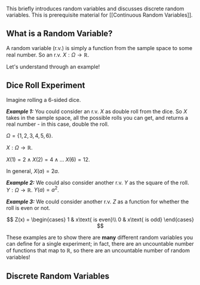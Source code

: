 This briefly introduces random variables and discusses discrete random variables. This is prerequisite material for [[Continuous Random Variables]].
## What is a Random Variable? 

A random variable (r.v.) is simply a function from the sample space to some real number. So an r.v. $X : \Omega \rightarrow \mathbb{R}$.

Let's understand through an example!
## Dice Roll Experiment

Imagine rolling a 6-sided dice. 

***Example 1:*** You could consider an r.v. $X$ as double roll from the dice. So $X$ takes in the sample space, all the possible rolls you can get, and returns a real number - in this case, double the roll. 

$\Omega = \{1, 2, 3, 4, 5, 6\}$.

$X : \Omega \rightarrow \mathbb{R}$.

$X(1) = 2 \; \land \; X(2) = 4 \; \land \; \dots \; X(6) = 12$.

In general,
$X(a) = 2a$.

***Example 2:*** We could also consider another r.v. $Y$ as the square of the roll. 
$Y : \Omega \rightarrow \mathbb{R}$.
$Y(a) = a^{2}$.

***Example 3:*** We could consider another r.v. $Z$ as a function for whether the roll is even or not. 

$$
Z(x) = \begin{cases}
	1 & x\text{ is even}\\
	0 & x\text{ is odd}
\end{cases}
$$

These examples are to show there are **many** different random variables you can define for a single experiment; in fact, there are an uncountable number of functions that map to $\mathbb{R}$, so there are an uncountable number of random variables! 

## Discrete Random Variables